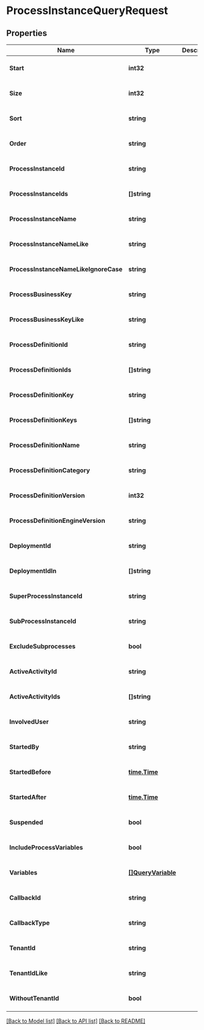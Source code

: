 # ProcessInstanceQueryRequest

## Properties
Name | Type | Description | Notes
------------ | ------------- | ------------- | -------------
**Start** | **int32** |  | [optional] [default to null]
**Size** | **int32** |  | [optional] [default to null]
**Sort** | **string** |  | [optional] [default to null]
**Order** | **string** |  | [optional] [default to null]
**ProcessInstanceId** | **string** |  | [optional] [default to null]
**ProcessInstanceIds** | **[]string** |  | [optional] [default to null]
**ProcessInstanceName** | **string** |  | [optional] [default to null]
**ProcessInstanceNameLike** | **string** |  | [optional] [default to null]
**ProcessInstanceNameLikeIgnoreCase** | **string** |  | [optional] [default to null]
**ProcessBusinessKey** | **string** |  | [optional] [default to null]
**ProcessBusinessKeyLike** | **string** |  | [optional] [default to null]
**ProcessDefinitionId** | **string** |  | [optional] [default to null]
**ProcessDefinitionIds** | **[]string** |  | [optional] [default to null]
**ProcessDefinitionKey** | **string** |  | [optional] [default to null]
**ProcessDefinitionKeys** | **[]string** |  | [optional] [default to null]
**ProcessDefinitionName** | **string** |  | [optional] [default to null]
**ProcessDefinitionCategory** | **string** |  | [optional] [default to null]
**ProcessDefinitionVersion** | **int32** |  | [optional] [default to null]
**ProcessDefinitionEngineVersion** | **string** |  | [optional] [default to null]
**DeploymentId** | **string** |  | [optional] [default to null]
**DeploymentIdIn** | **[]string** |  | [optional] [default to null]
**SuperProcessInstanceId** | **string** |  | [optional] [default to null]
**SubProcessInstanceId** | **string** |  | [optional] [default to null]
**ExcludeSubprocesses** | **bool** |  | [optional] [default to null]
**ActiveActivityId** | **string** |  | [optional] [default to null]
**ActiveActivityIds** | **[]string** |  | [optional] [default to null]
**InvolvedUser** | **string** |  | [optional] [default to null]
**StartedBy** | **string** |  | [optional] [default to null]
**StartedBefore** | [**time.Time**](time.Time.md) |  | [optional] [default to null]
**StartedAfter** | [**time.Time**](time.Time.md) |  | [optional] [default to null]
**Suspended** | **bool** |  | [optional] [default to null]
**IncludeProcessVariables** | **bool** |  | [optional] [default to null]
**Variables** | [**[]QueryVariable**](QueryVariable.md) |  | [optional] [default to null]
**CallbackId** | **string** |  | [optional] [default to null]
**CallbackType** | **string** |  | [optional] [default to null]
**TenantId** | **string** |  | [optional] [default to null]
**TenantIdLike** | **string** |  | [optional] [default to null]
**WithoutTenantId** | **bool** |  | [optional] [default to null]

[[Back to Model list]](../README.md#documentation-for-models) [[Back to API list]](../README.md#documentation-for-api-endpoints) [[Back to README]](../README.md)


